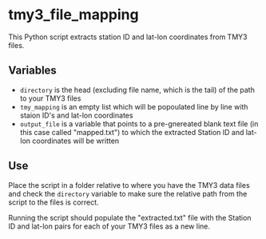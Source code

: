 # tmy3_file_mapping
This Python script extracts station ID and lat-lon coordinates from TMY3 files.

## Variables
* `directory` is the head (excluding file name, which is the tail) of the path to your TMY3 files
* `tmy_mapping` is an empty list which will be popoulated line by line with staion ID's and lat-lon coordinates
* `output_file` is a variable that points to a pre-gnereated blank text file (in this case called "mapped.txt") to which the extracted Station ID and lat-lon coordinates will be written

## Use
Place the script in a folder relative to where you have the TMY3 data files and check the `directory` variable to make sure the relative path from the script to the files is correct.

Running the script should populate the "extracted.txt" file with the Station ID and lat-lon pairs for each of your TMY3 files as a new line.
